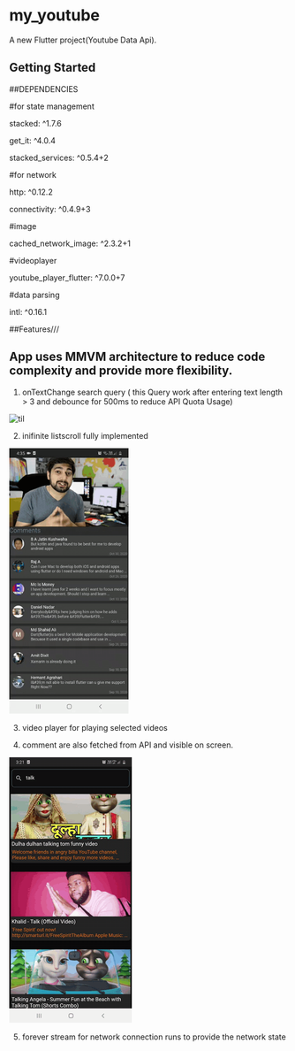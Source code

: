 # my_youtube

A new Flutter project(Youtube Data Api).

## Getting Started

##DEPENDENCIES 

#for state management
 
 stacked: ^1.7.6
 
 get_it: ^4.0.4
 
 stacked_services: ^0.5.4+2

#for network

http: ^0.12.2 

connectivity: ^0.4.9+3

#image  

cached_network_image: ^2.3.2+1

#videoplayer

youtube_player_flutter: ^7.0.0+7

#data parsing

intl: ^0.16.1
 



##Features///

## App uses MMVM architecture to reduce code complexity and provide more flexibility.

1) onTextChange search query ( this Query work after entering text length > 3  and debounce for 500ms to reduce API Quota Usage)

![til](app_state.gif)

2) inifinite listscroll fully implemented

![till](player-state.gif)

3) video player for playing selected videos

4) comment are also fetched from API and visible on screen.

![til](network_state.gif)


5) forever stream for network connection runs to provide the network state

